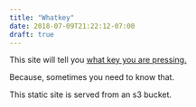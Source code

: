 ```yaml
---
title: "Whatkey"
date: 2018-07-09T21:22:12-07:00
draft: true
---
```


This site will tell you [what key you are pressing.](http://whatkeyamipressing.com/)

Because, sometimes you need to know that.

This static site is served from an s3 bucket.
